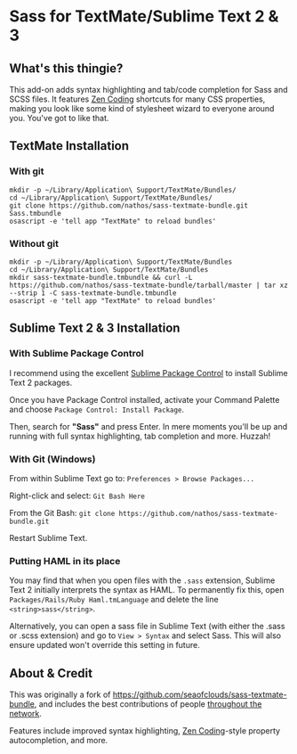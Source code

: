 # Sass for TextMate/Sublime Text 2 & 3

## What's this thingie?

This add-on adds syntax highlighting and tab/code completion for Sass and SCSS files. It features [Zen Coding](http://code.google.com/p/zen-coding/) shortcuts for many CSS properties, making you look like some kind of stylesheet wizard to everyone around you. You've got to like that.

## TextMate Installation

### With git

    mkdir -p ~/Library/Application\ Support/TextMate/Bundles/
    cd ~/Library/Application\ Support/TextMate/Bundles/
    git clone https://github.com/nathos/sass-textmate-bundle.git Sass.tmbundle
    osascript -e 'tell app "TextMate" to reload bundles'

### Without git
    mkdir -p ~/Library/Application\ Support/TextMate/Bundles
    cd ~/Library/Application\ Support/TextMate/Bundles
    mkdir sass-textmate-bundle.tmbundle && curl -L https://github.com/nathos/sass-textmate-bundle/tarball/master | tar xz --strip 1 -C sass-textmate-bundle.tmbundle
    osascript -e 'tell app "TextMate" to reload bundles'

## Sublime Text 2 & 3 Installation

### With Sublime Package Control

I recommend using the excellent [Sublime Package Control](http://wbond.net/sublime_packages/package_control) to install Sublime Text 2 packages.

Once you have Package Control installed, activate your Command Palette and choose ```Package Control: Install Package```.

Then, search for **"Sass"** and press Enter. In mere moments you'll be up and running with full syntax highlighting, tab completion and more. Huzzah!

### With Git (Windows)

From within Sublime Text go to:
```Preferences > Browse Packages...```

Right-click and select:
```Git Bash Here```

From the Git Bash:
```git clone https://github.com/nathos/sass-textmate-bundle.git```

Restart Sublime Text.

### Putting HAML in its place

You may find that when you open files with the `.sass` extension, Sublime Text 2 initially interprets the syntax as HAML. To permanently fix this, open `Packages/Rails/Ruby Haml.tmLanguage` and delete the line `<string>sass</string>`.

Alternatively, you can open a sass file in Sublime Text (with either the .sass or .scss extension) and go to ```View > Syntax``` and select Sass. This will also ensure updated won't override this setting in future.

## About & Credit
This was originally a fork of <https://github.com/seaofclouds/sass-textmate-bundle>, and includes the best contributions of people [throughout the network](https://github.com/nathos/sass-textmate-bundle/network).

Features include improved syntax highlighting, [Zen Coding](http://code.google.com/p/zen-coding/)-style property autocompletion, and more.
